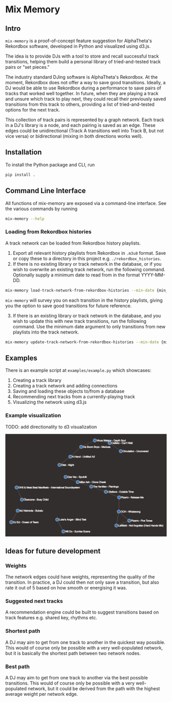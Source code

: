 # Mix Memory

## Intro

`mix-memory` is a proof-of-concept feature suggestion for AlphaTheta's Rekordbox software, 
developed in Python and visualized using d3.js.

The idea is to provide DJs with a tool to store and recall successful track transitions, 
helping them build a personal library of tried-and-tested track pairs or "set pieces."

The industry standard DJing software is AlphaTheta's Rekordbox. At the moment, Rekordbox
does not offer a way to save good transitions. Ideally, a DJ would be able
to use Rekordbox during a performance to save pairs of tracks that worked well together. 
In future, when they are playing a track and unsure which track to play next, they 
could recall their previously saved transitions from this track to others, providing a 
list of tried-and-tested options for the next track.

This collection of track pairs is represented by a graph network. Each track in a DJ's
library is a node, and each pairing is saved as an edge. These edges could be 
unidirectional (Track A transitions well into Track B, but not vice versa) or 
bidirectional (mixing in both directions works well).

## Installation

To install the Python package and CLI, run

``` sh
pip install .
```

## Command Line Interface

All functions of mix-memory are exposed via a command-line interface. See the various
commands by running

``` sh
mix-memory --help
```

### Loading from Rekordbox histories

A track network can be loaded from Rekordbox history playlists.

1. Export all relevant history playlists from Rekordbox in `.m3u8` format. Save or copy
these to a directory in this project e.g. `./rekordbox_histories`.
2. If there is no existing library or track network in the database, or if you wish to 
overwrite an existing track network, run the following command. Optionally supply a 
minimum date to read from in the format YYYY-MM-DD.

``` sh
mix-memory load-track-network-from-rekordbox-histories --min-date {min_date}
```

`mix-memory` will survey you on each transition in the history playlists, giving you the
option to save good transitions for future reference.

3. If there is an existing library or track network in the database, and you wish to
update this with new track transitions, run the following command. Use the minimum
date argument to only transitions from new playlists into the track network.

``` sh
mix-memory update-track-network-from-rekordbox-histories --min-date {min_date}
```

## Examples

There is an example script at `examples/example.py` which showcases:
1. Creating a track library
1. Creating a track network and adding connections
1. Saving and loading these objects to/from a database
1. Recommending next tracks from a currently-playing track
1. Visualizing the network using d3.js

### Example visualization

TODO: add directionality to d3 visualization

![track network](./examples/track_network.png)

## Ideas for future development

### Weights

The network edges could have weights, representing the quality of the transition. In
practice, a DJ could then not only save a transition, but also rate it out of 5 based on
how smooth or energising it was.

### Suggested next tracks

A recommendation engine could be built to suggest transitions based on track features
e.g. shared key, rhythms etc.

### Shortest path

A DJ may aim to get from one track to another in the quickest way possible. This would
of course only be possible with a very well-populated network, but it is basically
the shortest path between two network nodes.

### Best path

A DJ may aim to get from one track to another via the best possible transitions. This 
would of course only be possible with a very well-populated network, but it could be
derived from the path with the highest average weight per network edge.

